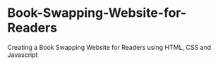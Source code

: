 # Book-Swapping-Website-for-Readers
Creating a Book Swapping Website for Readers using HTML, CSS and Javascript
